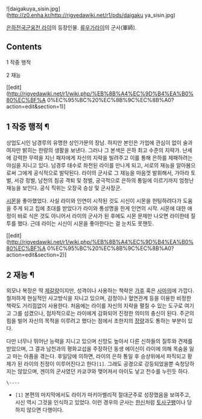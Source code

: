 ![daigakuya_sisin.jpg](http://z0.enha.kr/http://rigvedawiki.net/r1/pds/daigaku
ya_sisin.jpg)

[은하전국군웅전 라이](%EC%9D%80%ED%95%98%EC%A0%84%EA%B5%AD%EA%B5%B0%EC%9B%85%EC%A0%84%20%EB%9D%BC%EC%9D%B4.md)의 등장인물. [류우가라이](%EB%A5%98%EC%9A%B0%EA%B0%80%20%EB%9D%BC%EC%9D%B4.md)의 군사(軍師).

## Contents

    

1 작중 행적

2 재능

[[edit](http://rigvedawiki.net/r1/wiki.php/%EB%8B%A4%EC%9D%B4%EA%B0%80%EC%BF%A
0%EC%95%BC%20%EC%8B%9C%EC%8B%A0?action=edit&section=1)]

## 1 작중 행적 ¶

상업도시인 남경루의 유명한 상인가문의 장남. 하지만 본인은 가업에 관심이 없이 술과 여자만 밝히는 한량의 생활을 보낸다. 그러나 그 본색은
은하 최고 수준의 지략가. 난세에 강력한 무력을 지닌 패자에게 자신의 지략을 빌려주고 이를 통해 은하를 제패하려는 야심을 지니고 있다.
남경루 태수로 좌천된 라이를 만나게 되고, 서로의 재능을 알아봄으로써 그에게 공식적으로 발탁된다. 라이의 군사로 그 재능을 마음껏 발휘해서,
가아라 토벌, 서강 정벌, 남천의 침공 격퇴 및 정벌, 궁극적으로 은하의 통일에 이르기까지 엄청난 재능을 보인다. 공식 직위는 오장국 승상
및 군사장군.

  

[시몬](%EC%8B%9C%EB%AA%AC%28%EC%9D%80%ED%95%98%EC%A0%84%EA%B5%AD%EA%B5%B0%EC%9B%85%EC%A0%84%20%EB%9D%BC%EC%9D%B4%29.md)을 좋아했었다. 사실 라이와 인연이 시작된 것도 시신이 시몬을
헌팅하려다가 도움을 주게 되고 집에 초대를 받았다가 라이와 통성명을 한게 인연의 시작. 시몬에 대한 애정이 바로 식은 것도 아니어서 라이의
군사가 된 후에도 시몬 문제만 나오면 라이한테 질투를 했다. 근데 라이는 시신이 시몬을 좋아한다는 걸 눈치도 못챈듯.

[[edit](http://rigvedawiki.net/r1/wiki.php/%EB%8B%A4%EC%9D%B4%EA%B0%80%EC%BF%A
0%EC%95%BC%20%EC%8B%9C%EC%8B%A0?action=edit&section=2)]

## 2 재능 ¶

외모나 복장은 딱 [제갈량](%EC%A0%9C%EA%B0%88%EB%9F%89.md)이지만, 성격이나 사용하는 책략은
[가후](%EA%B0%80%ED%9B%84.md) 혹은 [사마의](%EC%82%AC%EB%A7%88%EC%9D%98.md)에
가깝다. 철저하게 현실적인 사고방식을 지니고 있으며, 감정이나 혈연관계 등을 이용한 비정한 책략도 거리낌없이 사용한다. 처음에는 라이를
자신의 지략을 펼칠 수 있는 도구로 여기고 그를 섬겼으나, 점차적으로는 라이에게 감화되어 진정한 의미의 충신이 된다. 주군의 힘을 빌어
자신의 목적을 이루려고 했다는 점에서 초한지의 [장량](%EC%9E%A5%EB%9F%89.md)과도 통하는 부분이 있다.

  

다만 너무나 뛰어난 능력을 지니고 있으며 신망도 높아서 다른 신하들의 질투와 견제를 받았으며, 그 결과 남천과의 평화교섭을 주장하던 동생
에이신이 라이에 의해 목숨을 잃고 마는 아픔을 겪는다. 후일담에 의하면, 라이의 은하 통일 후 승상위에서 파직되고 황제가 된 라이의 친정이
이루어진다고 한다`[1]`. 그래도 공경으로 강등되었을뿐 숙청당하지는 않았으며, 겐이의 군사였던 카쿄쿠와 맺어져서 아이도 낳고 천수를 누린듯
하다.

`\----`

  * `[1]` 본편의 마지막에서도 라이가 마키아벨리적 절대군주로 성장했음을 보여주고, 시신 역시 그것을 인식하고 있었다. 이런 경우의 군사는 [한신](%ED%95%9C%EC%8B%A0.md)처럼 [토사구팽](%ED%86%A0%EC%82%AC%EA%B5%AC%ED%8C%BD.md)이나 당하지 않으면 다행이다.

